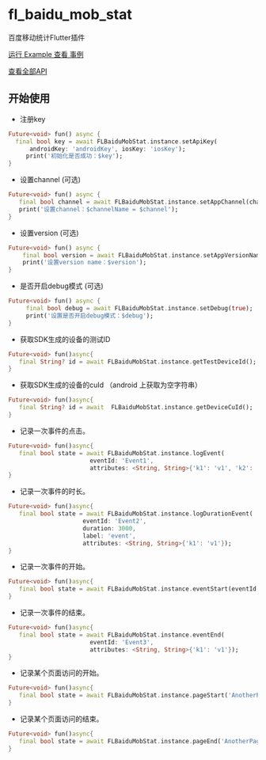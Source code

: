 # fl_baidu_mob_stat

百度移动统计Flutter插件

[运行 Example 查看 事例](https://github.com/Wayaer/fl_baidu_mob_stat/tree/main/example)

[查看全部API](https://github.com/Wayaer/fl_baidu_mob_stat/blob/main/lib/fl_baidu_mob_stat.dart)

## 开始使用

- 注册key
```dart
Future<void> fun() async {
  final bool key = await FLBaiduMobStat.instance.setApiKey(
      androidKey: 'androidKey', iosKey: 'iosKey');
     print('初始化是否成功：$key');
}

```

- 设置channel (可选)
```dart
Future<void> fun() async {
   final bool channel = await FLBaiduMobStat.instance.setAppChannel(channelName);
   print('设置channel：$channelName = $channel');
}

```

- 设置version (可选)
```dart
Future<void> fun() async {
    final bool version = await FLBaiduMobStat.instance.setAppVersionName('1.0.0');
    print('设置version name：$version');
}

```
- 是否开启debug模式 (可选)
```dart
Future<void> fun() async {
     final bool debug = await FLBaiduMobStat.instance.setDebug(true);
     print('设置是否开启debug模式：$debug');
}

```

- 获取SDK生成的设备的测试ID
```dart
Future<void> fun()async{
   final String? id = await FLBaiduMobStat.instance.getTestDeviceId();
}
```

- 获取SDK生成的设备的cuId  （android 上获取为空字符串）
```dart
Future<void> fun()async{
   final String? id = await  FLBaiduMobStat.instance.getDeviceCuId();
}
```

- 记录一次事件的点击。
```dart
Future<void> fun()async{
   final bool state = await FLBaiduMobStat.instance.logEvent(
                       eventId: 'Event1',
                       attributes: <String, String>{'k1': 'v1', 'k2': 'v2'});
}
```

- 记录一次事件的时长。
```dart
Future<void> fun()async{
   final bool state = await FLBaiduMobStat.instance.logDurationEvent(
                     eventId: 'Event2',
                     duration: 3000,
                     label: 'event',
                     attributes: <String, String>{'k1': 'v1'});
}
```

- 记录一次事件的开始。
```dart
Future<void> fun()async{
   final bool state = await FLBaiduMobStat.instance.eventStart(eventId: 'Event3');
}
```

- 记录一次事件的结束。
```dart
Future<void> fun()async{
   final bool state = await FLBaiduMobStat.instance.eventEnd(
                       eventId: 'Event3',
                       attributes: <String, String>{'k1': 'v1'});
}
```

- 记录某个页面访问的开始。
```dart
Future<void> fun()async{
   final bool state = await FLBaiduMobStat.instance.pageStart('AnotherPage');
}
```

- 记录某个页面访问的结束。
```dart
Future<void> fun()async{
   final bool state = await FLBaiduMobStat.instance.pageEnd('AnotherPage');
}
```